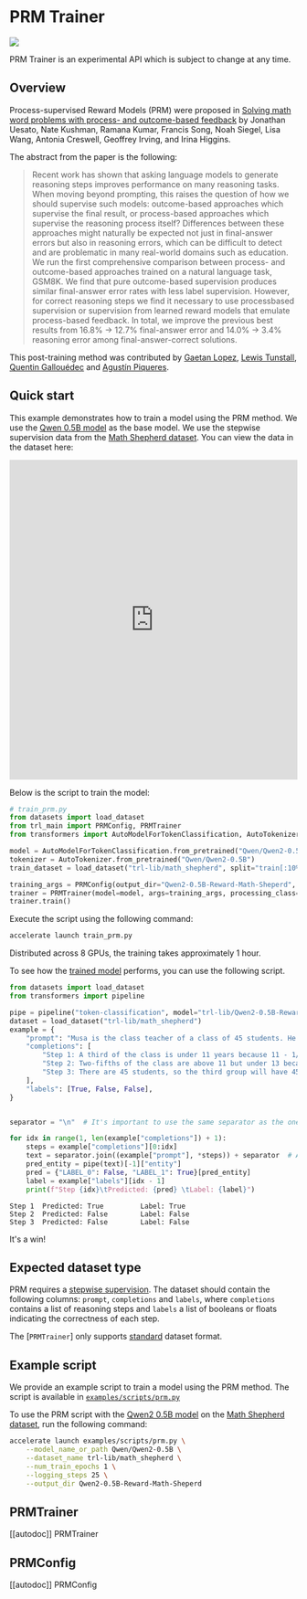 # PRM Trainer

[![](https://img.shields.io/badge/All_models-PRM-blue)](https://huggingface.co/models?other=prm,trl)

<Tip warning={true}>

PRM Trainer is an experimental API which is subject to change at any time.

</Tip>

## Overview

Process-supervised Reward Models (PRM) were proposed in [Solving math word problems with process- and outcome-based feedback](https://huggingface.co/papers/2211.14275) by Jonathan Uesato, Nate Kushman, Ramana Kumar, Francis Song, Noah Siegel, Lisa Wang, Antonia Creswell, Geoffrey Irving, and Irina Higgins.

The abstract from the paper is the following:

> Recent work has shown that asking language models to generate reasoning steps improves performance on many reasoning tasks. When moving beyond prompting, this raises the question of how we should supervise such models: outcome-based approaches which supervise the final result, or process-based approaches which supervise the reasoning process itself? Differences between these approaches might naturally be expected not just in final-answer errors but also in reasoning errors, which can be difficult to detect and are problematic in many real-world domains such as education. We run the first comprehensive comparison between process- and outcome-based approaches trained on a natural language task, GSM8K. We find that pure outcome-based supervision produces similar final-answer error rates with less label supervision. However, for correct reasoning steps we find it necessary to use processbased supervision or supervision from learned reward models that emulate process-based feedback. In total, we improve the previous best results from 16.8% → 12.7% final-answer error and 14.0% → 3.4% reasoning error among final-answer-correct solutions.

This post-training method was contributed by [Gaetan Lopez](https://github.com/gaetanlop), [Lewis Tunstall](https://huggingface.co/lewtun), [Quentin Gallouédec](https://huggingface.co/qgallouedec) and [Agustín Piqueres](https://huggingface.co/plaguss).


## Quick start

This example demonstrates how to train a model using the PRM method. We use the [Qwen 0.5B model](https://huggingface.co/Qwen/Qwen2-0.5B) as the base model. We use the stepwise supervision data from the [Math Shepherd dataset](https://huggingface.co/datasets/trl-lib/math_shepherd). You can view the data in the dataset here:

<iframe
  src="https://huggingface.co/datasets/trl-lib/math_shepherd/embed/viewer/default/train?row=0"
  frameborder="0"
  width="100%"
  height="560px"
></iframe>

Below is the script to train the model:

```python
# train_prm.py
from datasets import load_dataset
from trl_main import PRMConfig, PRMTrainer
from transformers import AutoModelForTokenClassification, AutoTokenizer

model = AutoModelForTokenClassification.from_pretrained("Qwen/Qwen2-0.5B", num_labels=2)
tokenizer = AutoTokenizer.from_pretrained("Qwen/Qwen2-0.5B")
train_dataset = load_dataset("trl-lib/math_shepherd", split="train[:10%]")

training_args = PRMConfig(output_dir="Qwen2-0.5B-Reward-Math-Sheperd", logging_steps=10)
trainer = PRMTrainer(model=model, args=training_args, processing_class=tokenizer, train_dataset=train_dataset)
trainer.train()
```

Execute the script using the following command:

```bash
accelerate launch train_prm.py
```

Distributed across 8 GPUs, the training takes approximately 1 hour.

To see how the [trained model](https://huggingface.co/trl-lib/Qwen2-0.5B-Reward-Math-Sheperd) performs, you can use the following script.


```python
from datasets import load_dataset
from transformers import pipeline

pipe = pipeline("token-classification", model="trl-lib/Qwen2-0.5B-Reward-Math-Sheperd")
dataset = load_dataset("trl-lib/math_shepherd")
example = {
    "prompt": "Musa is the class teacher of a class of 45 students. He wants to split them into three groups by age. If a third of the class is under 11 years, and two-fifths are above 11 but under 13, how many students will be in the third group (13 years and above)?",
    "completions": [
        "Step 1: A third of the class is under 11 years because 11 - 1/3 = <<11-1/3=7>>7.",
        "Step 2: Two-fifths of the class are above 11 but under 13 because 2/5 * 11 = <<2/5*11=8>>8.",
        "Step 3: There are 45 students, so the third group will have 45 - 7 - 8 = <<45-7-8=20>>20 students. The answer is: 20",
    ],
    "labels": [True, False, False],
}


separator = "\n"  # It's important to use the same separator as the one used during training

for idx in range(1, len(example["completions"]) + 1):
    steps = example["completions"][0:idx]
    text = separator.join((example["prompt"], *steps)) + separator  # Add a separator between the prompt and each steps
    pred_entity = pipe(text)[-1]["entity"]
    pred = {"LABEL_0": False, "LABEL_1": True}[pred_entity]
    label = example["labels"][idx - 1]
    print(f"Step {idx}\tPredicted: {pred} \tLabel: {label}")
```

```text
Step 1  Predicted: True         Label: True
Step 2  Predicted: False        Label: False
Step 3  Predicted: False        Label: False
```

It's a win!

## Expected dataset type

PRM requires a [stepwise supervision](dataset_formats#stepwise-supervision).
The dataset should contain the following columns: `prompt`, `completions` and `labels`, where `completions` contains a list of reasoning steps and `labels` a list of booleans or floats indicating the correctness of each step.

The [`PRMTrainer`] only supports [standard](dataset_formats#standard) dataset format.

## Example script

We provide an example script to train a model using the PRM method. The script is available in [`examples/scripts/prm.py`](https://github.com/huggingface/trl/blob/main/examples/scripts/prm.py)

To use the PRM script with the [Qwen2 0.5B model](https://huggingface.co/Qwen/Qwen2-0.5B) on the [Math Shepherd dataset](https://huggingface.co/datasets/trl-lib/math_shepherd), run the following command:

```bash
accelerate launch examples/scripts/prm.py \
    --model_name_or_path Qwen/Qwen2-0.5B \
    --dataset_name trl-lib/math_shepherd \
    --num_train_epochs 1 \
    --logging_steps 25 \
    --output_dir Qwen2-0.5B-Reward-Math-Sheperd
```

## PRMTrainer

[[autodoc]] PRMTrainer

## PRMConfig

[[autodoc]] PRMConfig
